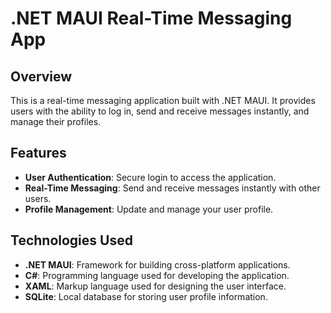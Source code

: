# .NET MAUI Real-Time Messaging App

## Overview

This is a real-time messaging application built with .NET MAUI. It provides users with the ability to log in, send and receive messages instantly, and manage their profiles.

## Features

- **User Authentication**: Secure login to access the application.
- **Real-Time Messaging**: Send and receive messages instantly with other users.
- **Profile Management**: Update and manage your user profile.

## Technologies Used

- **.NET MAUI**: Framework for building cross-platform applications.
- **C#**: Programming language used for developing the application.
- **XAML**: Markup language used for designing the user interface.
- **SQLite**: Local database for storing user profile information.
